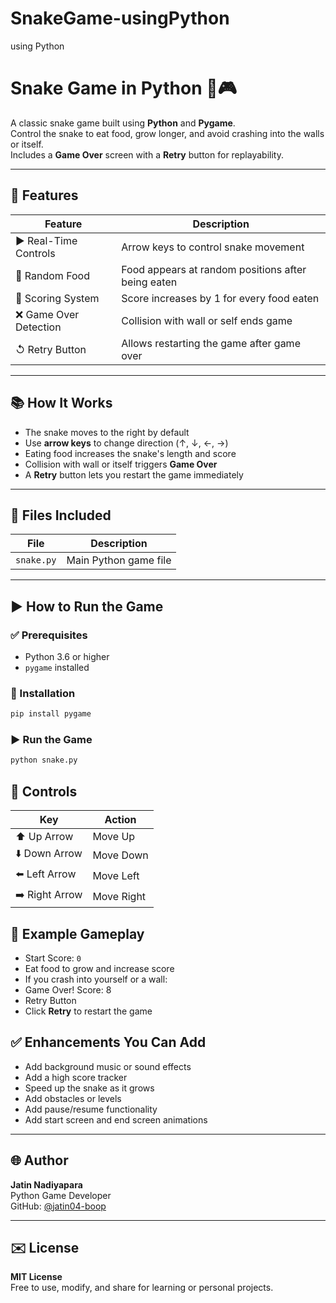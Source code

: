 # SnakeGame-usingPython
using Python

# Snake Game in Python 🐍🎮

A classic snake game built using **Python** and **Pygame**.\
Control the snake to eat food, grow longer, and avoid crashing into the walls or itself.\
Includes a **Game Over** screen with a **Retry** button for replayability.

---

## 🔧 Features

| Feature               | Description                                        |
| --------------------- | -------------------------------------------------- |
| ▶️ Real-Time Controls | Arrow keys to control snake movement               |
| 🍎 Random Food        | Food appears at random positions after being eaten |
| 🔢 Scoring System     | Score increases by 1 for every food eaten          |
| ❌ Game Over Detection | Collision with wall or self ends game              |
| ↺ Retry Button        | Allows restarting the game after game over         |

---

## 📚 How It Works

- The snake moves to the right by default  
- Use **arrow keys** to change direction (↑, ↓, ←, →)  
- Eating food increases the snake's length and score  
- Collision with wall or itself triggers **Game Over**  
- A **Retry** button lets you restart the game immediately  

---

## 📁 Files Included

| File       | Description           |
| ---------- | --------------------- |
| `snake.py` | Main Python game file |

---

## ▶️ How to Run the Game

### ✅ Prerequisites

- Python 3.6 or higher  
- `pygame` installed

### 💾 Installation

```bash
pip install pygame
```

### ▶️ Run the Game

```bash
python snake.py
```

## 🚀 Controls

| Key           | Action     |
|---------------|------------|
| ⬆️ Up Arrow    | Move Up    |
| ⬇️ Down Arrow  | Move Down  |
| ⬅️ Left Arrow  | Move Left  |
| ➡️ Right Arrow | Move Right |

## 🌟 Example Gameplay

- Start Score: `0`
- Eat food to grow and increase score
- If you crash into yourself or a wall:
- Game Over! Score: 8
- Retry Button
- Click **Retry** to restart the game

## ✅ Enhancements You Can Add

- Add background music or sound effects  
- Add a high score tracker  
- Speed up the snake as it grows  
- Add obstacles or levels  
- Add pause/resume functionality  
- Add start screen and end screen animations  

---

## 🌐 Author

**Jatin Nadiyapara**  
Python Game Developer  
GitHub: [@jatin04-boop](https://github.com/jatin04-boop)

---

## ✉️ License

**MIT License**  
Free to use, modify, and share for learning or personal projects.


